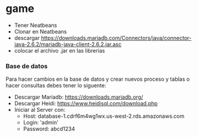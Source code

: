 # game

- Tener Neatbeans
- Clonar en Neatbeans
- descargar https://downloads.mariadb.com/Connectors/java/connector-java-2.6.2/mariadb-java-client-2.6.2.jar.asc
- colocar el archivo .jar en las librerias
 
### Base de datos

Para hacer cambios en la base de datos y crear nuevos proceso y tablas o hacer consultas debes tener lo siguente: 

- Descargar Mariadb:  https://downloads.mariadb.org/
- Descargar Heidi: https://www.heidisql.com/download.php
- Iniciar al Server con:
    - Host: database-1.cdrf6m4wg1wx.us-west-2.rds.amazonaws.com
    - Login: 'admin'
    - Password: abcd1234


